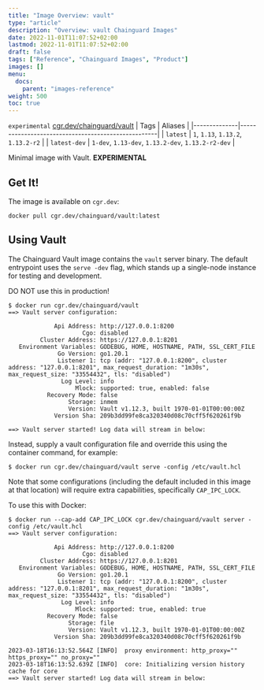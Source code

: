 ```yaml
---
title: "Image Overview: vault"
type: "article"
description: "Overview: vault Chainguard Images"
date: 2022-11-01T11:07:52+02:00
lastmod: 2022-11-01T11:07:52+02:00
draft: false
tags: ["Reference", "Chainguard Images", "Product"]
images: []
menu:
  docs:
    parent: "images-reference"
weight: 500
toc: true
---
```


`experimental` [cgr.dev/chainguard/vault](https://github.com/chainguard-images/images/tree/main/images/vault)
| Tags         | Aliases                                            |
|--------------|----------------------------------------------------|
| `latest`     | `1`, `1.13`, `1.13.2`, `1.13.2-r2`                 |
| `latest-dev` | `1-dev`, `1.13-dev`, `1.13.2-dev`, `1.13.2-r2-dev` |



Minimal image with Vault. **EXPERIMENTAL**

## Get It!

The image is available on `cgr.dev`:

```
docker pull cgr.dev/chainguard/vault:latest
```

## Using Vault

The Chainguard Vault image contains the `vault` server binary.
The default entrypoint uses the `serve -dev` flag, which stands up a single-node instance for testing and development.

DO NOT use this in production!

```shell
$ docker run cgr.dev/chainguard/vault
==> Vault server configuration:

             Api Address: http://127.0.0.1:8200
                     Cgo: disabled
         Cluster Address: https://127.0.0.1:8201
   Environment Variables: GODEBUG, HOME, HOSTNAME, PATH, SSL_CERT_FILE
              Go Version: go1.20.1
              Listener 1: tcp (addr: "127.0.0.1:8200", cluster address: "127.0.0.1:8201", max_request_duration: "1m30s", max_request_size: "33554432", tls: "disabled")
               Log Level: info
                   Mlock: supported: true, enabled: false
           Recovery Mode: false
                 Storage: inmem
                 Version: Vault v1.12.3, built 1970-01-01T00:00:00Z
             Version Sha: 209b3dd99fe8ca320340d08c70cff5f620261f9b

==> Vault server started! Log data will stream in below:
```

Instead, supply a vault configuration file and override this using the container command, for example:

```shell
$ docker run cgr.dev/chainguard/vault serve -config /etc/vault.hcl
```

Note that some configurations (including the default included in this image at that location) will require extra capabilities, specifically `CAP_IPC_LOCK`.

To use this with Docker:

```shell
$ docker run --cap-add CAP_IPC_LOCK cgr.dev/chainguard/vault server -config /etc/vault.hcl
==> Vault server configuration:

             Api Address: http://127.0.0.1:8200
                     Cgo: disabled
         Cluster Address: https://127.0.0.1:8201
   Environment Variables: GODEBUG, HOME, HOSTNAME, PATH, SSL_CERT_FILE
              Go Version: go1.20.1
              Listener 1: tcp (addr: "127.0.0.1:8200", cluster address: "127.0.0.1:8201", max_request_duration: "1m30s", max_request_size: "33554432", tls: "disabled")
               Log Level: info
                   Mlock: supported: true, enabled: true
           Recovery Mode: false
                 Storage: file
                 Version: Vault v1.12.3, built 1970-01-01T00:00:00Z
             Version Sha: 209b3dd99fe8ca320340d08c70cff5f620261f9b

2023-03-18T16:13:52.564Z [INFO]  proxy environment: http_proxy="" https_proxy="" no_proxy=""
2023-03-18T16:13:52.639Z [INFO]  core: Initializing version history cache for core
==> Vault server started! Log data will stream in below:
```

